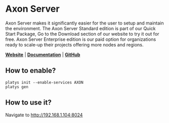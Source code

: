 # Axon Server

Axon Server makes it significantly easier for the user to setup and maintain the environment. The Axon Server Standard edition is part of our Quick Start Package, Go to the Download section of our website to try it out for free. Axon Server Enterprise edition is our paid option for organizations ready to scale-up their projects offering more nodes and regions.

**[Website](https://axoniq.io/product-overview/axon-server)** | **[Documentation](https://docs.axoniq.io/reference-guide/axon-server/introduction)** | **[GitHub](https://github.com/AxonIQ/axon-server-se)**

## How to enable?

```
platys init --enable-services AXON
platys gen
```

## How to use it?

Navigate to <http://192.168.1.104:8024>